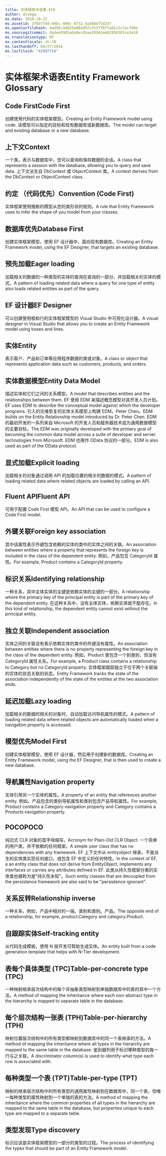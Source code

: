 ```yaml
---
title: 实体框架术语表-EF6
author: divega
ms.date: 2016-10-23
ms.assetid: 3f05ffdd-49bc-499c-9732-4a368bf5d2d7
ms.openlocfilehash: 4ad56c4d655e004d97c3537707fa6b13c7acf88e
ms.sourcegitcommit: dadee5905ada9ecdbae28363a682950383ce3e10
ms.translationtype: MT
ms.contentlocale: zh-CN
ms.lasthandoff: 08/27/2018
ms.locfileid: "42997714"
---
```

# <a name="entity-framework-glossary"></a><span data-ttu-id="4e2ad-102">实体框架术语表</span><span class="sxs-lookup"><span data-stu-id="4e2ad-102">Entity Framework Glossary</span></span>
## <a name="code-first"></a><span data-ttu-id="4e2ad-103">Code First</span><span class="sxs-lookup"><span data-stu-id="4e2ad-103">Code First</span></span>
<span data-ttu-id="4e2ad-104">创建使用代码的实体框架模型。</span><span class="sxs-lookup"><span data-stu-id="4e2ad-104">Creating an Entity Framework model using code.</span></span> <span data-ttu-id="4e2ad-105">该模型可以指定的目标和现有数据库或新数据库。</span><span class="sxs-lookup"><span data-stu-id="4e2ad-105">The model can target and existing database or a new database.</span></span>

## <a name="context"></a><span data-ttu-id="4e2ad-106">上下文</span><span class="sxs-lookup"><span data-stu-id="4e2ad-106">Context</span></span>
<span data-ttu-id="4e2ad-107">一个类，表示与数据库中，您可以查询和保存数据的会话。</span><span class="sxs-lookup"><span data-stu-id="4e2ad-107">A class that represents a session with the database, allowing you to query and save data.</span></span> <span data-ttu-id="4e2ad-108">上下文派生自 DbContext 或 ObjectContext 类。</span><span class="sxs-lookup"><span data-stu-id="4e2ad-108">A context derives from the DbContext or ObjectContext class.</span></span>

## <a name="convention-code-first"></a><span data-ttu-id="4e2ad-109">约定 （代码优先）</span><span class="sxs-lookup"><span data-stu-id="4e2ad-109">Convention (Code First)</span></span>
<span data-ttu-id="4e2ad-110">实体框架使用推断的模型从您的类形状的规则。</span><span class="sxs-lookup"><span data-stu-id="4e2ad-110">A rule that Entity Framework uses to infer the shape of you model from your classes.</span></span>

## <a name="database-first"></a><span data-ttu-id="4e2ad-111">数据库优先</span><span class="sxs-lookup"><span data-stu-id="4e2ad-111">Database First</span></span>
<span data-ttu-id="4e2ad-112">创建实体框架模型，使用 EF 设计器中，面向现有数据库。</span><span class="sxs-lookup"><span data-stu-id="4e2ad-112">Creating an Entity Framework model, using the EF Designer, that targets an existing database.</span></span>

## <a name="eager-loading"></a><span data-ttu-id="4e2ad-113">预先加载</span><span class="sxs-lookup"><span data-stu-id="4e2ad-113">Eager loading</span></span>
<span data-ttu-id="4e2ad-114">加载相关的数据的一种类型的实体的查询在查询的一部分，并加载相关的实体的模式。</span><span class="sxs-lookup"><span data-stu-id="4e2ad-114">A pattern of loading related data where a query for one type of entity also loads related entities as part of the query.</span></span>

## <a name="ef-designer"></a><span data-ttu-id="4e2ad-115">EF 设计器</span><span class="sxs-lookup"><span data-stu-id="4e2ad-115">EF Designer</span></span>
<span data-ttu-id="4e2ad-116">可以创建使用框和行的实体框架模型的 Visual Studio 中可视化设计器。</span><span class="sxs-lookup"><span data-stu-id="4e2ad-116">A visual designer in Visual Studio that allows you to create an Entity Framework model using boxes and lines.</span></span>

## <a name="entity"></a><span data-ttu-id="4e2ad-117">实体</span><span class="sxs-lookup"><span data-stu-id="4e2ad-117">Entity</span></span>
<span data-ttu-id="4e2ad-118">表示客户、产品和订单等应用程序数据的类或对象。</span><span class="sxs-lookup"><span data-stu-id="4e2ad-118">A class or object that represents application data such as customers, products, and orders.</span></span>

## <a name="entity-data-model"></a><span data-ttu-id="4e2ad-119">实体数据模型</span><span class="sxs-lookup"><span data-stu-id="4e2ad-119">Entity Data Model</span></span>
<span data-ttu-id="4e2ad-120">描述实体和它们之间的关系模型。</span><span class="sxs-lookup"><span data-stu-id="4e2ad-120">A model that describes entities and the relationships between them.</span></span> <span data-ttu-id="4e2ad-121">EF 使用 EDM 来描述概念模型对其开发人员计划。</span><span class="sxs-lookup"><span data-stu-id="4e2ad-121">EF uses EDM to describe the conceptual model against which the developer programs.</span></span> <span data-ttu-id="4e2ad-122">引入的灾难恢复的实体关系模型上构建 EDM。Peter Chen。</span><span class="sxs-lookup"><span data-stu-id="4e2ad-122">EDM builds on the Entity Relationship model introduced by Dr. Peter Chen.</span></span> <span data-ttu-id="4e2ad-123">EDM 的最初开发的一系列来自 Microsoft 的开发人员和服务器技术成为通用数据模型的主要目标。</span><span class="sxs-lookup"><span data-stu-id="4e2ad-123">The EDM was originally developed with the primary goal of becoming the common data model across a suite of developer and server technologies from Microsoft.</span></span> <span data-ttu-id="4e2ad-124">EDM 也用作 OData 协议的一部分。</span><span class="sxs-lookup"><span data-stu-id="4e2ad-124">EDM is also used as part of the OData protocol.</span></span>

## <a name="explicit-loading"></a><span data-ttu-id="4e2ad-125">显式加载</span><span class="sxs-lookup"><span data-stu-id="4e2ad-125">Explicit loading</span></span>
<span data-ttu-id="4e2ad-126">加载相关的对象通过调用 API 的加载位置的相关的数据的模式。</span><span class="sxs-lookup"><span data-stu-id="4e2ad-126">A pattern of loading related data where related objects are loaded by calling an API.</span></span>

## <a name="fluent-api"></a><span data-ttu-id="4e2ad-127">Fluent API</span><span class="sxs-lookup"><span data-stu-id="4e2ad-127">Fluent API</span></span>
<span data-ttu-id="4e2ad-128">可用于配置 Code First 模型 API。</span><span class="sxs-lookup"><span data-stu-id="4e2ad-128">An API that can be used to configure a Code First model.</span></span>

## <a name="foreign-key-association"></a><span data-ttu-id="4e2ad-129">外键关联</span><span class="sxs-lookup"><span data-stu-id="4e2ad-129">Foreign key association</span></span>
<span data-ttu-id="4e2ad-130">其中该属性表示外键包含依赖的实体的类中的实体之间的关联。</span><span class="sxs-lookup"><span data-stu-id="4e2ad-130">An association between entities where a property that represents the foreign key is included in the class of the dependent entity.</span></span> <span data-ttu-id="4e2ad-131">例如，产品包含 CategoryId 属性。</span><span class="sxs-lookup"><span data-stu-id="4e2ad-131">For example, Product contains a CategoryId property.</span></span>

## <a name="identifying-relationship"></a><span data-ttu-id="4e2ad-132">标识关系</span><span class="sxs-lookup"><span data-stu-id="4e2ad-132">Identifying relationship</span></span>
<span data-ttu-id="4e2ad-133">一种关系，其中主体实体的主键是依赖实体的主键的一部分。</span><span class="sxs-lookup"><span data-stu-id="4e2ad-133">A relationship where the primary key of the principal entity is part of the primary key of the dependent entity.</span></span> <span data-ttu-id="4e2ad-134">在这种关系中，没有主体实体，依赖实体就不能存在。</span><span class="sxs-lookup"><span data-stu-id="4e2ad-134">In this kind of relationship, the dependent entity cannot exist without the principal entity.</span></span>

## <a name="independent-association"></a><span data-ttu-id="4e2ad-135">独立关联</span><span class="sxs-lookup"><span data-stu-id="4e2ad-135">Independent association</span></span>
<span data-ttu-id="4e2ad-136">实体之间的关联没有表示依赖实体的类中的外键没有属性。</span><span class="sxs-lookup"><span data-stu-id="4e2ad-136">An association between entities where there is no property representing the foreign key in the class of the dependent entity.</span></span> <span data-ttu-id="4e2ad-137">例如，Product 类包含一个到类别，但没有 CategoryId 属性关系。</span><span class="sxs-lookup"><span data-stu-id="4e2ad-137">For example, a Product class contains a relationship to Category but no CategoryId property.</span></span> <span data-ttu-id="4e2ad-138">实体框架跟踪独立于位于两个关联端的实体的状态关联的状态。</span><span class="sxs-lookup"><span data-stu-id="4e2ad-138">Entity Framework tracks the state of the association independently of the state of the entities at the two association ends.</span></span>

## <a name="lazy-loading"></a><span data-ttu-id="4e2ad-139">延迟加载</span><span class="sxs-lookup"><span data-stu-id="4e2ad-139">Lazy loading</span></span>
<span data-ttu-id="4e2ad-140">加载相关的数据的相关的对象时，自动加载访问导航属性的模式。</span><span class="sxs-lookup"><span data-stu-id="4e2ad-140">A pattern of loading related data where related objects are automatically loaded when a navigation property is accessed.</span></span>

## <a name="model-first"></a><span data-ttu-id="4e2ad-141">模型优先</span><span class="sxs-lookup"><span data-stu-id="4e2ad-141">Model First</span></span>
<span data-ttu-id="4e2ad-142">创建实体框架模型，使用 EF 设计器，然后用于创建新的数据库。</span><span class="sxs-lookup"><span data-stu-id="4e2ad-142">Creating an Entity Framework model, using the EF Designer, that is then used to create a new database.</span></span>

## <a name="navigation-property"></a><span data-ttu-id="4e2ad-143">导航属性</span><span class="sxs-lookup"><span data-stu-id="4e2ad-143">Navigation property</span></span>
<span data-ttu-id="4e2ad-144">实体引用另一个实体的属性。</span><span class="sxs-lookup"><span data-stu-id="4e2ad-144">A property of an entity that references another entity.</span></span> <span data-ttu-id="4e2ad-145">例如，产品包含的类别导航属性和类别包含产品导航属性。</span><span class="sxs-lookup"><span data-stu-id="4e2ad-145">For example, Product contains a Category navigation property and Category contains a Products navigation property.</span></span>

## <a name="poco"></a><span data-ttu-id="4e2ad-146">POCO</span><span class="sxs-lookup"><span data-stu-id="4e2ad-146">POCO</span></span>
<span data-ttu-id="4e2ad-147">纯旧式 CLR 对象的首字母缩写。</span><span class="sxs-lookup"><span data-stu-id="4e2ad-147">Acronym for Plain-Old CLR Object.</span></span> <span data-ttu-id="4e2ad-148">一个简单的用户类，并不依赖的任何框架。</span><span class="sxs-lookup"><span data-stu-id="4e2ad-148">A simple user class that has no dependencies with any framework.</span></span> <span data-ttu-id="4e2ad-149">EF 上下文中从 entityobject 继承，不是派生的实体类实现任何接口，或包含 EF 中定义的任何特性。</span><span class="sxs-lookup"><span data-stu-id="4e2ad-149">In the context of EF, a an entity class that does not derive from EntityObject, implements any interfaces or carries any attributes defined in EF.</span></span> <span data-ttu-id="4e2ad-150">此类从持久性框架分离的实体类也被称为是"持久性未知"。</span><span class="sxs-lookup"><span data-stu-id="4e2ad-150">Such entity classes that are decoupled from the persistence framework are also said to be "persistence ignorant".</span></span>  

## <a name="relationship-inverse"></a><span data-ttu-id="4e2ad-151">关系反转</span><span class="sxs-lookup"><span data-stu-id="4e2ad-151">Relationship inverse</span></span>
<span data-ttu-id="4e2ad-152">一种关系，例如，产品中相对的一端。类别和类别。产品。</span><span class="sxs-lookup"><span data-stu-id="4e2ad-152">The opposite end of a relationship, for example, product.Category and category.Product.</span></span>

## <a name="self-tracking-entity"></a><span data-ttu-id="4e2ad-153">自跟踪实体</span><span class="sxs-lookup"><span data-stu-id="4e2ad-153">Self-tracking entity</span></span>
<span data-ttu-id="4e2ad-154">从代码生成模板，使用 N 层开发可帮助生成实体。</span><span class="sxs-lookup"><span data-stu-id="4e2ad-154">An entity built from a code generation template that helps with N-Tier development.</span></span>

## <a name="table-per-concrete-type-tpc"></a><span data-ttu-id="4e2ad-155">表每个具体类型 (TPC)</span><span class="sxs-lookup"><span data-stu-id="4e2ad-155">Table-per-concrete type (TPC)</span></span>
<span data-ttu-id="4e2ad-156">一种映射继承层次结构中的每个非抽象类型映射到单独数据库中的表的其中一个方法。</span><span class="sxs-lookup"><span data-stu-id="4e2ad-156">A method of mapping the inheritance where each non-abstract type in the hierarchy is mapped to separate table in the database.</span></span>

## <a name="table-per-hierarchy-tph"></a><span data-ttu-id="4e2ad-157">每个层次结构一张表 (TPH)</span><span class="sxs-lookup"><span data-stu-id="4e2ad-157">Table-per-hierarchy (TPH)</span></span>
<span data-ttu-id="4e2ad-158">映射位置层次结构中的所有类型都映射到数据库中的同一个表继承的方法。</span><span class="sxs-lookup"><span data-stu-id="4e2ad-158">A method of mapping the inheritance where all types in the hierarchy are mapped to the same table in the database.</span></span> <span data-ttu-id="4e2ad-159">鉴别器列用于标识哪种类型的每一行与之关联。</span><span class="sxs-lookup"><span data-stu-id="4e2ad-159">A discriminator column(s) is used to identify what type each row is associated with.</span></span>

## <a name="table-per-type-tpt"></a><span data-ttu-id="4e2ad-160">每种类型一个表 (TPT)</span><span class="sxs-lookup"><span data-stu-id="4e2ad-160">Table-per-type (TPT)</span></span>
<span data-ttu-id="4e2ad-161">映射的继承层次结构中的所有类型的通用属性映射到在数据库中，同一个表，但唯一每种类型的属性映射到一个单独的表的方法。</span><span class="sxs-lookup"><span data-stu-id="4e2ad-161">A method of mapping the inheritance where the common properties of all types in the hierarchy are mapped to the same table in the database, but properties unique to each type are mapped to a separate table.</span></span>

## <a name="type-discovery"></a><span data-ttu-id="4e2ad-162">类型发现</span><span class="sxs-lookup"><span data-stu-id="4e2ad-162">Type discovery</span></span>
<span data-ttu-id="4e2ad-163">标识应该是实体框架模型的一部分的类型的过程。</span><span class="sxs-lookup"><span data-stu-id="4e2ad-163">The process of identifying the types that should be part of an Entity Framework model.</span></span>
